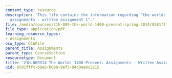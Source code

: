 ```yaml
---
content_type: resource
description: 'This file contains the information regarding "the world: 1400-present:
  assignments - written assignment 1".'
file: /media/courses/21h-009-the-world-1400-present-spring-2014/8581fffcb8e8b6989ef394d0ea9c2215_MIT21H_009S14_WrittenAsgn1.pdf
file_type: application/pdf
learning_resource_types:
- Assignments
ocw_type: OCWFile
parent_title: Assignments
parent_type: CourseSection
resourcetype: Document
title: '21H.009S14 The World: 1400-Present: Assignments - Written Assignment 1'
uid: 8581fffc-b8e8-b698-9ef3-94d0ea9c2215
---
```

